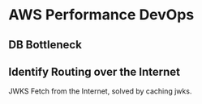 # AWS Performance DevOps

## DB Bottleneck

## Identify Routing over the Internet

JWKS Fetch from the Internet, solved by caching jwks.